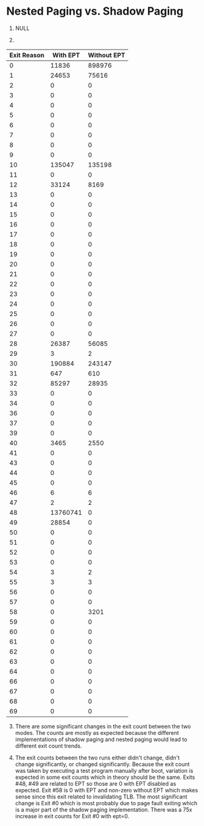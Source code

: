 # Nested Paging vs. Shadow Paging

1. NULL

2. 

| Exit Reason  | With EPT | Without EPT  |
| ------------- | ------------- | ------------- |
| 0 | 11836 | 898976 |
| 1 | 24653 | 75616 |
| 2 | 0 | 0 |
| 3 | 0 | 0 |
| 4 | 0 | 0 |
| 5 | 0 | 0 |
| 6 | 0 | 0 |
| 7 | 0 | 0 |
| 8 | 0 | 0 |
| 9 | 0 | 0 |
| 10 | 135047 | 135198 |
| 11 | 0 | 0 | 0 |
| 12 | 33124 | 8169 |
| 13 | 0 | 0 |
| 14 | 0 | 0 |
| 15 | 0 | 0 |
| 16 | 0 | 0 |
| 17 | 0 | 0 |
| 18 | 0 | 0 |
| 19 | 0 | 0 |
| 20 | 0 | 0 |
| 21 | 0 | 0 |
| 22 | 0 | 0 |
| 23 | 0 | 0 |
| 24 | 0 | 0 |
| 25 | 0 | 0 |
| 26 | 0 | 0 |
| 27 | 0 | 0 |
| 28 | 26387 | 56085 |
| 29 | 3 | 2 |
| 30 | 190884 | 243147 |
| 31 | 647 | 610 |
| 32 | 85297 | 28935 |
| 33 | 0 | 0 | 0 |
| 34 | 0 | 0 | 0 |
| 36 | 0 | 0 | 0 |
| 37 | 0 | 0 | 0 |
| 39 | 0 | 0 | 0 |
| 40 | 3465 | 2550 |
| 41 | 0 | 0 |
| 43 | 0 | 0 |
| 44 | 0 | 0 |
| 45 | 0 | 0 |
| 46 | 6 | 6 |
| 47 | 2 | 2 |
| 48 | 13760741 | 0 |
| 49 | 28854 | 0 |
| 50 | 0 | 0 |
| 51 | 0 | 0 |
| 52 | 0 | 0 |
| 53 | 0 | 0 |
| 54 | 3 | 2 |
| 55 | 3 | 3 |
| 56 | 0 | 0 |
| 57 | 0 | 0 |
| 58 | 0 | 3201 |
| 59 | 0 | 0 | 0 |
| 60 | 0 | 0 | 0 |
| 61 | 0 | 0 | 0 |
| 62 | 0 | 0 | 0 |
| 63 | 0 | 0 | 0 |
| 64 | 0 | 0 | 0 |
| 66 | 0 | 0 | 0 |
| 67 | 0 | 0 | 0 |
| 68 | 0 | 0 | 0 |
| 69 | 0 | 0 | 0 |

3. There are some significant changes in the exit count between the two modes. The counts are mostly as expected because the different implementations of shadow paging and nested paging would lead to different exit count trends.

4. The exit counts between the two runs either didn't change, didn't change significantly, or changed significantly. Because the exit count was taken by executing a test program manually after boot, variation is expected in some exit counts which in theory should be the same. Exits #48, #49 are related to EPT so those are 0 with EPT disabled as expected. Exit #58 is 0 with EPT and non-zero without EPT which makes sense since this exit related to invalidating TLB. The most significant change is Exit #0 which is most probably due to page fault exiting which is a major part of the shadow paging implementation. There was a 75x increase in exit counts for Exit #0 with ept=0.
